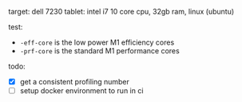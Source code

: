 target: dell 7230 tablet: intel i7 10 core cpu, 32gb ram, linux (ubuntu)

test:
- `-eff-core` is the low power M1 efficiency cores
- `-prf-core` is the standard M1 performance cores

todo:
- [x] get a consistent profiling number
- [ ] setup docker environment to run in ci